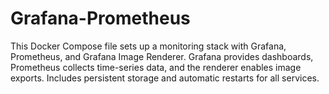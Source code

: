 # Grafana-Prometheus
 This Docker Compose file sets up a monitoring stack with Grafana, Prometheus, and Grafana Image Renderer. Grafana provides dashboards, Prometheus collects time-series data, and the renderer enables image exports. Includes persistent storage and automatic restarts for all services.
